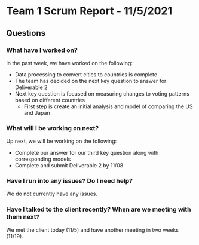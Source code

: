 # Team 1 Scrum Report - 11/5/2021

## Questions

### What have I worked on?
In the past week, we have worked on the following:
- Data processing to convert cities to countries is complete
- The team has decided on the next key question to answer for Deliverable 2
- Next key question is focused on measuring changes to voting patterns based on different countries
    - First step is create an initial analysis and model of comparing the US and Japan 

### What will I be working on next?
Up next, we will be working on the following:
- Complete our answer for our third key question along with corresponding models
- Complete and submit Deliverable 2 by 11/08

### Have I run into any issues? Do I need help?
We do not currently have any issues.

### Have I talked to the client recently? When are we meeting with them next?
We met the client today (11/5) and have another meeting in two weeks (11/19).
